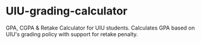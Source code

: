 # UIU-grading-calculator
GPA, CGPA &amp; Retake Calculator for UIU students. Calculates GPA based on UIU's grading policy with support for retake penalty.
